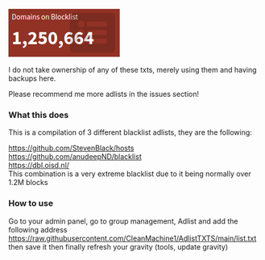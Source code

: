 ![alt text](pic.png)

I do not take ownership of any of these txts, merely using them and having 
backups here.

Please recommend me more adlists in the issues section!

### What this does

This is a compilation of 3 different blacklist adlists, they are the following:

https://github.com/StevenBlack/hosts
<br>
https://github.com/anudeepND/blacklist
<br>
https://dbl.oisd.nl/
<br>
This combination is a very extreme blacklist due to it being normally over 1.2M blocks

### How to use 

Go to your admin panel, go to group management, Adlist and add the following address
https://raw.githubusercontent.com/CleanMachine1/AdlistTXTS/main/list.txt
then save it
then finally refresh your gravity (tools, update gravity)
